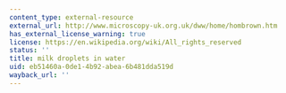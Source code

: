 ```yaml
---
content_type: external-resource
external_url: http://www.microscopy-uk.org.uk/dww/home/hombrown.htm
has_external_license_warning: true
license: https://en.wikipedia.org/wiki/All_rights_reserved
status: ''
title: milk droplets in water
uid: eb51460a-0de1-4b92-abea-6b481dda519d
wayback_url: ''
---
```

